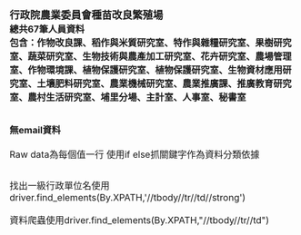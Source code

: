 # <font size=4>行政院農業委員會種苗改良繁殖場</font></br>  <font size=3>總共67筆人員資料</font></br><font size=3>包含：作物改良課、稻作與米質研究室、特作與雜糧研究室、果樹研究室、蔬菜研究室、生物技術與農產加工研究室、花卉研究室、農場管理室、作物環境課、植物保護研究室、植物保護研究室、生物資材應用研究室、土壤肥料研究室、農業機械研究室、農業推廣課、推廣教育研究室、農村生活研究室、埔里分場、主計室、人事室、秘書室</font></br></br> <font size=3>無email資料</font></br>
<font size=3>Raw data為每個值一行 使用if else抓關鍵字作為資料分類依據</font></br></br>

 <font size=3>找出一級行政單位名使用driver.find_elements(By.XPATH,'//tbody//tr//td//strong')
 </font></br></br>
 <font size=3>資料爬蟲使用driver.find_elements(By.XPATH,"//tbody//tr//td")</font></br> <font size=4>